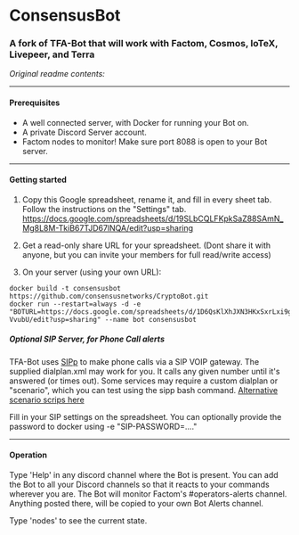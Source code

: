 # ConsensusBot
### A fork of TFA-Bot that will work with Factom, Cosmos, IoTeX, Livepeer, and Terra

_Original readme contents:_

----

#### Prerequisites
* A well connected server, with Docker for running your Bot on.
* A private Discord Server account.
* Factom nodes to monitor!  Make sure port 8088 is open to your Bot server.

----

#### Getting started

1. Copy this Google spreadsheet, rename it, and fill in every sheet tab.  Follow the instructions on the "Settings" tab.
https://docs.google.com/spreadsheets/d/19SLbCQLFKpkSaZ88SAmN_Mg8L8M-TkiB67TJD67lNQA/edit?usp=sharing

2. Get a read-only share URL for your spreadsheet. (Dont share it with anyone, but you can invite your members for full read/write access)

3. On your server (using your own URL):

```
docker build -t consensusbot https://github.com/consensusnetworks/CryptoBot.git
docker run --restart=always -d -e "BOTURL=https://docs.google.com/spreadsheets/d/1D6QsKlXhJXN3HKxSxrLxi9gAvB5QfjP01nt9o-VvubU/edit?usp=sharing" --name bot consensusbot
```

##### Optional SIP Server, for Phone Call alerts

TFA-Bot uses [SIPp](https://github.com/SIPp/sipp) to make phone calls via a SIP VOIP gateway.
The supplied dialplan.xml may work for you. It calls any given number until it's answered (or times out).
Some services may require a custom dialplan or "scenario", which you can test using the sipp bash command.
[Alternative scenario scrips here](https://github.com/saghul/sipp-scenarios)

Fill in your SIP settings on the spreadsheet.  You can optionally provide the password to docker using -e "SIP-PASSWORD=...."

----

#### Operation

Type 'Help' in any discord channel where the Bot is present.  You can add the Bot to all your Discord channels so that it reacts to your commands wherever you are.
The Bot will monitor Factom's #operators-alerts channel.  Anything posted there, will be copied to your own Bot Alerts channel.

Type 'nodes' to see the current state.

